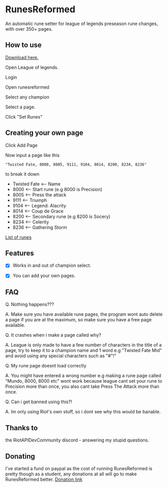 # RunesReformed

An automatic rune setter for league of legends preseason rune changes, with over 350+ pages.

## How to use

[Download here.](https://github.com/Fumi24/RunesReformed/releases/latest)

Open League of legends.

Login

Open runesreformed

Select any champion

Select a page.

Click "Set Runes"


## Creating your own page

Click Add Page

Now input a page like this

```
"Twisted Fate, 8000, 8005, 9111, 9104, 8014, 8200, 8234, 8236"
```
to break it down

- Twisted Fate <-- Name
- 8000 <-- Start rune (e.g 8000 is Precision)
- 8005 <-- Press the attack
- 9111 <-- Triumph
- 9104 <-- Legend: Alacrity
- 8014 <-- Coup de Grace
- 8200 <-- Secondary rune (e.g 8200 is Socery)
- 8234 <-- Celerity
- 8236 <-- Gathering Storm

[List of runes](https://github.com/Fumi24/RunesReformed/blob/master/Extras/Rune%20IDS.txt)

## Features
- [x] Works in and out of champion select.
- [x] You can add your own pages.


## FAQ

Q. Nothing happens???

A. Make sure you have available rune pages, the program wont auto delete a page if you are at the maximum, so make sure you have a free page available.

Q. It crashes when i make a page called why?

A. League is only made to have a few number of characters in the title of a page, try to keep it to a champion name and 1 word e.g "Twisted Fate Mid" and avoid using any special characters such as "#"!"

Q. My rune page doesnt load correctly

A. You might have entered a wrong number e.g making a rune page called "Mundo, 8000, 8000 etc" wont work because league cant set your rune to Precision more than once, you also cant take Press The Attack more than once.

Q. Can i get banned using this?!

A. Im only using Riot's own stuff, so i dont see why this would be banable.


## Thanks to

the RiotAPIDevCommunity discord - answering my stupid questions.


## Donating

I've started a fund on paypal as the cost of running RunesReformed is pretty though as a student, any donations at all will go to make RunesReformed better. [Donation link](https://paypal.me/pools/c/811LSy2Lae)
